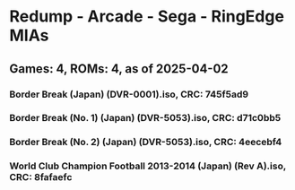# Redump - Arcade - Sega - RingEdge MIAs
## Games: 4, ROMs: 4, as of 2025-04-02

### Border Break (Japan) (DVR-0001).iso, CRC: 745f5ad9
### Border Break (No. 1) (Japan) (DVR-5053).iso, CRC: d71c0bb5
### Border Break (No. 2) (Japan) (DVR-5053).iso, CRC: 4eecebf4
### World Club Champion Football 2013-2014 (Japan) (Rev A).iso, CRC: 8fafaefc
